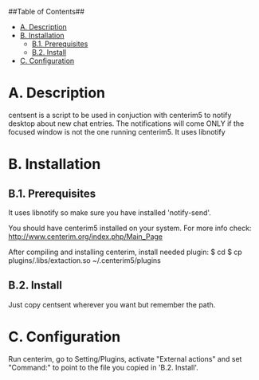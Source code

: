 ##Table of Contents##
- [A. Description](#a-description)
- [B. Installation](#b-installation)
    - [B.1. Prerequisites](#b1-prerequisites)
    - [B.2. Install](#b2-install)
- [C. Configuration](#c-configuration)


A. Description
==============
centsent is a script to be used in conjuction with centerim5 to notify desktop
about new chat entries. The notifications will come ONLY if the focused window
is not the one running centerim5. It uses libnotify


B. Installation
===============

B.1. Prerequisites
------------------
It uses libnotify so make sure you have installed 'notify-send'.

You should have centerim5 installed on your system. For more info check:
http://www.centerim.org/index.php/Main_Page

After compiling and installing centerim, install needed plugin:
    $ cd <centerim source directory>
    $ cp plugins/.libs/extaction.so ~/.centerim5/plugins

B.2. Install
------------
Just copy centsent wherever you want but remember the path.


C. Configuration
================
Run centerim, go to Setting/Plugins, activate "External actions" and set
"Command:" to point to the file you copied in 'B.2. Install'.
